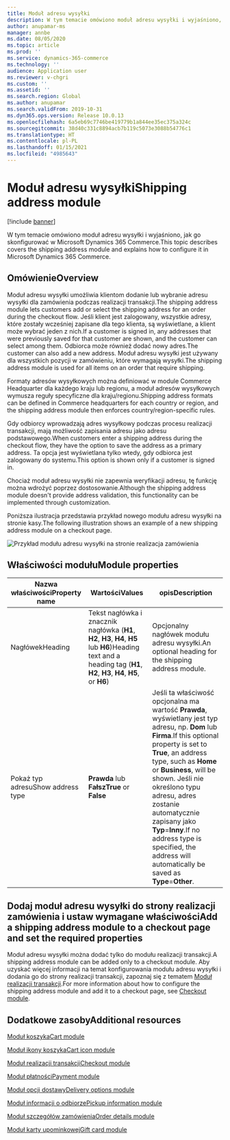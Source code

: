 ```yaml
---
title: Moduł adresu wysyłki
description: W tym temacie omówiono moduł adresu wysyłki i wyjaśniono, jak go skonfigurować w Microsoft Dynamics 365 Commerce.
author: anupamar-ms
manager: annbe
ms.date: 08/05/2020
ms.topic: article
ms.prod: ''
ms.service: dynamics-365-commerce
ms.technology: ''
audience: Application user
ms.reviewer: v-chgri
ms.custom: ''
ms.assetid: ''
ms.search.region: Global
ms.author: anupamar
ms.search.validFrom: 2019-10-31
ms.dyn365.ops.version: Release 10.0.13
ms.openlocfilehash: 6a5eb69c7746be419779b1a844ee35ec375a324c
ms.sourcegitcommit: 38d40c331c8894acb7b119c5073e3088b54776c1
ms.translationtype: HT
ms.contentlocale: pl-PL
ms.lasthandoff: 01/15/2021
ms.locfileid: "4985643"
---
```

# <a name="shipping-address-module"></a><span data-ttu-id="7f9f9-103">Moduł adresu wysyłki</span><span class="sxs-lookup"><span data-stu-id="7f9f9-103">Shipping address module</span></span>

[!include [banner](includes/banner.md)]

<span data-ttu-id="7f9f9-104">W tym temacie omówiono moduł adresu wysyłki i wyjaśniono, jak go skonfigurować w Microsoft Dynamics 365 Commerce.</span><span class="sxs-lookup"><span data-stu-id="7f9f9-104">This topic describes covers the shipping address module and explains how to configure it in Microsoft Dynamics 365 Commerce.</span></span>

## <a name="overview"></a><span data-ttu-id="7f9f9-105">Omówienie</span><span class="sxs-lookup"><span data-stu-id="7f9f9-105">Overview</span></span>

<span data-ttu-id="7f9f9-106">Moduł adresu wysyłki umożliwia klientom dodanie lub wybranie adresu wysyłki dla zamówienia podczas realizacji transakcji.</span><span class="sxs-lookup"><span data-stu-id="7f9f9-106">The shipping address module lets customers add or select the shipping address for an order during the checkout flow.</span></span> <span data-ttu-id="7f9f9-107">Jeśli klient jest zalogowany, wszystkie adresy, które zostały wcześniej zapisane dla tego klienta, są wyświetlane, a klient może wybrać jeden z nich.</span><span class="sxs-lookup"><span data-stu-id="7f9f9-107">If a customer is signed in, any addresses that were previously saved for that customer are shown, and the customer can select among them.</span></span> <span data-ttu-id="7f9f9-108">Odbiorca może również dodać nowy adres.</span><span class="sxs-lookup"><span data-stu-id="7f9f9-108">The customer can also add a new address.</span></span> <span data-ttu-id="7f9f9-109">Moduł adresu wysyłki jest używany dla wszystkich pozycji w zamówieniu, które wymagają wysyłki.</span><span class="sxs-lookup"><span data-stu-id="7f9f9-109">The shipping address module is used for all items on an order that require shipping.</span></span>

<span data-ttu-id="7f9f9-110">Formaty adresów wysyłkowych można definiować w module Commerce Headquarter dla każdego kraju lub regionu, a moduł adresów wysyłkowych wymusza reguły specyficzne dla kraju/regionu.</span><span class="sxs-lookup"><span data-stu-id="7f9f9-110">Shipping address formats can be defined in Commerce headquarters for each country or region, and the shipping address module then enforces country/region-specific rules.</span></span>

<span data-ttu-id="7f9f9-111">Gdy odbiorcy wprowadzają adres wysyłkowy podczas procesu realizacji transakcji, mają możliwość zapisania adresu jako adresu podstawowego.</span><span class="sxs-lookup"><span data-stu-id="7f9f9-111">When customers enter a shipping address during the checkout flow, they have the option to save the address as a primary address.</span></span> <span data-ttu-id="7f9f9-112">Ta opcja jest wyświetlana tylko wtedy, gdy odbiorca jest zalogowany do systemu.</span><span class="sxs-lookup"><span data-stu-id="7f9f9-112">This option is shown only if a customer is signed in.</span></span>

<span data-ttu-id="7f9f9-113">Chociaż moduł adresu wysyłki nie zapewnia weryfikacji adresu, tę funkcję można wdrożyć poprzez dostosowanie.</span><span class="sxs-lookup"><span data-stu-id="7f9f9-113">Although the shipping address module doesn't provide address validation, this functionality can be implemented through customization.</span></span>

<span data-ttu-id="7f9f9-114">Poniższa ilustracja przedstawia przykład nowego modułu adresu wysyłki na stronie kasy.</span><span class="sxs-lookup"><span data-stu-id="7f9f9-114">The following illustration shows an example of a new shipping address module on a checkout page.</span></span>

![Przykład modułu adresu wysyłki na stronie realizacja zamówienia](./media/ecommerce-shippingaddress.PNG)

## <a name="module-properties"></a><span data-ttu-id="7f9f9-116">Właściwości modułu</span><span class="sxs-lookup"><span data-stu-id="7f9f9-116">Module properties</span></span>

| <span data-ttu-id="7f9f9-117">Nazwa właściwości</span><span class="sxs-lookup"><span data-stu-id="7f9f9-117">Property name</span></span> | <span data-ttu-id="7f9f9-118">Wartości</span><span class="sxs-lookup"><span data-stu-id="7f9f9-118">Values</span></span> | <span data-ttu-id="7f9f9-119">opis</span><span class="sxs-lookup"><span data-stu-id="7f9f9-119">Description</span></span> |
|---------------|--------|-------------|
| <span data-ttu-id="7f9f9-120">Nagłówek</span><span class="sxs-lookup"><span data-stu-id="7f9f9-120">Heading</span></span> | <span data-ttu-id="7f9f9-121">Tekst nagłówka i znacznik nagłówka (**H1**, **H2**, **H3**, **H4**, **H5** lub **H6**)</span><span class="sxs-lookup"><span data-stu-id="7f9f9-121">Heading text and a heading tag (**H1**, **H2**, **H3**, **H4**, **H5**, or **H6**)</span></span> | <span data-ttu-id="7f9f9-122">Opcjonalny nagłówek modułu adresu wysyłki.</span><span class="sxs-lookup"><span data-stu-id="7f9f9-122">An optional heading for the shipping address module.</span></span> |
| <span data-ttu-id="7f9f9-123">Pokaż typ adresu</span><span class="sxs-lookup"><span data-stu-id="7f9f9-123">Show address type</span></span> | <span data-ttu-id="7f9f9-124">**Prawda** lub **Fałsz**</span><span class="sxs-lookup"><span data-stu-id="7f9f9-124">**True** or **False**</span></span> | <span data-ttu-id="7f9f9-125">Jeśli ta właściwość opcjonalna ma wartość **Prawda**, wyświetlany jest typ adresu, np. **Dom** lub **Firma**.</span><span class="sxs-lookup"><span data-stu-id="7f9f9-125">If this optional property is set to **True**, an address type, such as **Home** or **Business**, will be shown.</span></span> <span data-ttu-id="7f9f9-126">Jeśli nie określono typu adresu, adres zostanie automatycznie zapisany jako **Typ**=**Inny**.</span><span class="sxs-lookup"><span data-stu-id="7f9f9-126">If no address type is specified, the address will automatically be saved as **Type**=**Other**.</span></span> |

## <a name="add-a-shipping-address-module-to-a-checkout-page-and-set-the-required-properties"></a><span data-ttu-id="7f9f9-127">Dodaj moduł adresu wysyłki do strony realizacji zamówienia i ustaw wymagane właściwości</span><span class="sxs-lookup"><span data-stu-id="7f9f9-127">Add a shipping address module to a checkout page and set the required properties</span></span>

<span data-ttu-id="7f9f9-128">Moduł adresu wysyłki można dodać tylko do modułu realizacji transakcji.</span><span class="sxs-lookup"><span data-stu-id="7f9f9-128">A shipping address module can be added only to a checkout module.</span></span> <span data-ttu-id="7f9f9-129">Aby uzyskać więcej informacji na temat konfigurowania modułu adresu wysyłki i dodania go do strony realizacji transakcji, zapoznaj się z tematem [Moduł realizacji transakcji](add-checkout-module.md).</span><span class="sxs-lookup"><span data-stu-id="7f9f9-129">For more information about how to configure the shipping address module and add it to a checkout page, see [Checkout module](add-checkout-module.md).</span></span>

## <a name="additional-resources"></a><span data-ttu-id="7f9f9-130">Dodatkowe zasoby</span><span class="sxs-lookup"><span data-stu-id="7f9f9-130">Additional resources</span></span>

[<span data-ttu-id="7f9f9-131">Moduł koszyka</span><span class="sxs-lookup"><span data-stu-id="7f9f9-131">Cart module</span></span>](add-cart-module.md)

[<span data-ttu-id="7f9f9-132">Moduł ikony koszyka</span><span class="sxs-lookup"><span data-stu-id="7f9f9-132">Cart icon module</span></span>](cart-icon-module.md)

[<span data-ttu-id="7f9f9-133">Moduł realizacji transakcji</span><span class="sxs-lookup"><span data-stu-id="7f9f9-133">Checkout module</span></span>](add-checkout-module.md)

[<span data-ttu-id="7f9f9-134">Moduł płatności</span><span class="sxs-lookup"><span data-stu-id="7f9f9-134">Payment module</span></span>](payment-module.md)

[<span data-ttu-id="7f9f9-135">Moduł opcji dostawy</span><span class="sxs-lookup"><span data-stu-id="7f9f9-135">Delivery options module</span></span>](delivery-options-module.md)

[<span data-ttu-id="7f9f9-136">Moduł informacji o odbiorze</span><span class="sxs-lookup"><span data-stu-id="7f9f9-136">Pickup information module</span></span>](pickup-info-module.md)

[<span data-ttu-id="7f9f9-137">Moduł szczegółów zamówienia</span><span class="sxs-lookup"><span data-stu-id="7f9f9-137">Order details module</span></span>](order-confirmation-module.md)

[<span data-ttu-id="7f9f9-138">Moduł karty upominkowej</span><span class="sxs-lookup"><span data-stu-id="7f9f9-138">Gift card module</span></span>](add-giftcard.md)
